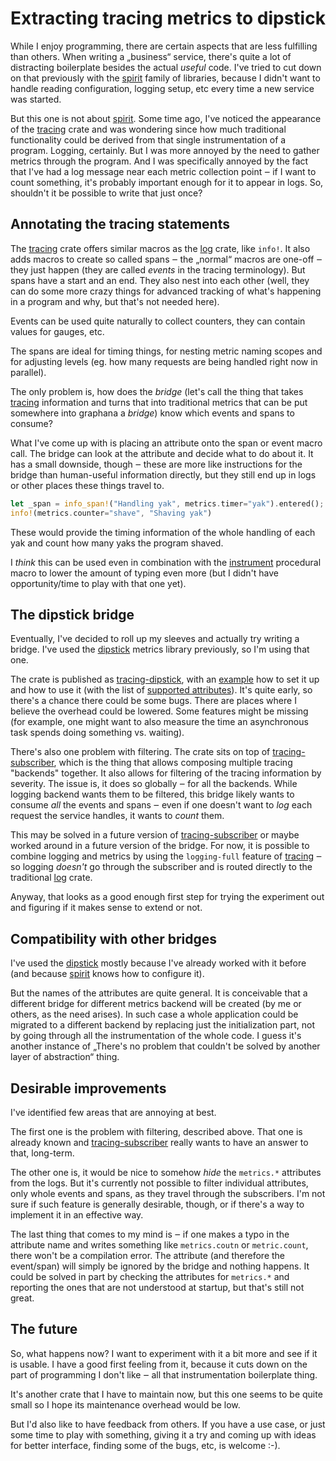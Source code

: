 # Extracting tracing metrics to dipstick

While I enjoy programming, there are certain aspects that are less fulfilling
than others. When writing a „business“ service, there's quite a lot of
distracting boilerplate besides the actual _useful_ code. I've tried to cut
down on that previously with the [spirit] family of libraries, because I didn't
want to handle reading configuration, logging setup, etc every time a new
service was started.

But this one is not about [spirit]. Some time ago, I've noticed the appearance
of the [tracing] crate and was wondering since how much traditional
functionality could be derived from that single instrumentation of a program.
Logging, certainly. But I was more annoyed by the need to gather metrics through
the program. And I was specifically annoyed by the fact that I've had a log
message near each metric collection point ‒ if I want to count something, it's
probably important enough for it to appear in logs. So, shouldn't it be possible
to write that just once?

## Annotating the tracing statements

The [tracing] crate offers similar macros as the [log] crate, like `info!`. It
also adds macros to create so called spans ‒ the „normal“ macros are one-off ‒
they just happen (they are called _events_ in the tracing terminology). But
spans have a start and an end. They also nest into each other (well, they can do
some more crazy things for advanced tracking of what's happening in a program
and why, but that's not needed here).

Events can be used quite naturally to collect counters, they can contain values
for gauges, etc.

The spans are ideal for timing things, for nesting metric naming scopes and for
adjusting levels (eg. how many requests are being handled right now in
parallel).

The only problem is, how does the _bridge_ (let's call the thing that takes
[tracing] information and turns that into traditional metrics that can be put
somewhere into graphana a _bridge_) know which events and spans to consume?

What I've come up with is placing an attribute onto the span or event macro
call. The bridge can look at the attribute and decide what to do about it. It
has a small downside, though ‒ these are more like instructions for the bridge
than human-useful information directly, but they still end up in logs or other
places these things travel to.

```rust
let _span = info_span!("Handling yak", metrics.timer="yak").entered();
info!(metrics.counter="shave", "Shaving yak")
```

These would provide the timing information of the whole handling of each yak and
count how many yaks the program shaved.

I _think_ this can be used even in combination with the [instrument] procedural
macro to lower the amount of typing even more (but I didn't have
opportunity/time to play with that one yet).

## The dipstick bridge

Eventually, I've decided to roll up my sleeves and actually try writing a
bridge. I've used the [dipstick] metrics library previously, so I'm using that
one.

The crate is published as [tracing-dipstick], with an [example] how to set it up
and how to use it (with the list of [supported attributes]). It's quite early,
so there's a chance there could be some bugs. There are places where I believe
the overhead could be lowered. Some features might be missing (for example, one
might want to also measure the time an asynchronous task spends doing something
vs. waiting).

There's also one problem with filtering. The crate sits on top of
[tracing-subscriber], which is the thing that allows composing multiple tracing
"backends" together. It also allows for filtering of the tracing information by
severity. The issue is, it does so globally ‒ for all the backends. While
logging backend wants them to be filtered, this bridge likely wants to consume
_all_ the events and spans ‒ even if one doesn't want to _log_ each request the
service handles, it wants to _count_ them.

This may be solved in a future version of [tracing-subscriber] or maybe worked
around in a future version of the bridge. For now, it is possible to combine
logging and metrics by using the `logging-full` feature of [tracing] ‒ so
logging _doesn't_ go through the subscriber and is routed directly to the
traditional [log] crate.

Anyway, that looks as a good enough first step for trying the experiment out and
figuring if it makes sense to extend or not.

## Compatibility with other bridges

I've used the [dipstick] mostly because I've already worked with it before (and
because [spirit] knows how to configure it).

But the names of the attributes are quite general. It is conceivable that a
different bridge for different metrics backend will be created (by me or others,
as the need arises). In such case a whole application could be migrated to a
different backend by replacing just the initialization part, not by going
through all the instrumentation of the whole code. I guess it's another instance
of „There's no problem that couldn't be solved by another layer of abstraction“
thing.

## Desirable improvements

I've identified few areas that are annoying at best.

The first one is the problem with filtering, described above. That one is
already known and [tracing-subscriber] really wants to have an answer to that,
long-term.

The other one is, it would be nice to somehow _hide_ the `metrics.*` attributes
from the logs. But it's currently not possible to filter individual attributes,
only whole events and spans, as they travel through the subscribers. I'm not
sure if such feature is generally desirable, though, or if there's a way to
implement it in an effective way.

The last thing that comes to my mind is ‒ if one makes a typo in the attribute
name and writes something like `metrics.coutn` or `metric.count`, there won't be
a compilation error. The attribute (and therefore the event/span) will simply be
ignored by the bridge and nothing happens. It could be solved in part by
checking the attributes for `metrics.*` and reporting the ones that are not
understood at startup, but that's still not great.

## The future

So, what happens now? I want to experiment with it a bit more and see if it is
usable. I have a good first feeling from it, because it cuts down on the part of
programming I don't like ‒ all that instrumentation boilerplate thing.

It's another crate that I have to maintain now, but this one seems to be quite
small so I hope its maintenance overhead would be low.

But I'd also like to have feedback from others. If you have a use case, or just
some time to play with something, giving it a try and coming up with ideas for
better interface, finding some of the bugs, etc, is welcome :-).

[spirit]: https://docs.rs/spirit
[tracing]: https://docs.rs/tracing
[log]: https://docs.rs/log
[dipstick]: https://docs.rs/dipstick
[tracing-dipstick]: https://docs.rs/tracing-dipstick
[tracing-subscriber]: https://docs.rs/tracing-subscriber
[example]: https://github.com/vorner/tracing-dipstick/blob/main/examples/shaving.rs
[instrument]: https://docs.rs/tracing/0.1.25/tracing/attr.instrument.html
[supported attributes]: https://docs.rs/tracing-dipstick/0.1.1/tracing_dipstick/#recognized-attributes

